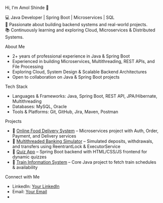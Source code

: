 Hi, I'm Amol Shinde 👋

💻 Java Developer | Spring Boot | Microservices | SQL  
🚀 Passionate about building backend systems and real-world projects.  
📚 Continuously learning and exploring Cloud, Microservices & Distributed Systems.

About Me
- 2+ years of professional experience in Java & Spring Boot  
- Experienced in building Microservices, Multithreading, REST APIs, and File Processing  
- Exploring Cloud, System Design & Scalable Backend Architectures  
- Open to collaboration on Java & Spring Boot projects  

Tech Stack
- Languages & Frameworks: Java, Spring Boot, REST API, JPA/Hibernate, Multithreading  
- Databases: MySQL, Oracle  
- Tools & Platforms: Git, GitHub, Jira, Maven, Postman  

Projects
- 🍔 [Online Food Delivery System](https://github.com/<your-username>/food-delivery-system) – Microservices project with Auth, Order, Payment, and Delivery services  
- 🏦 [Multithreaded Banking Simulator](https://github.com/<your-username>/banking-simulator) – Simulated deposits, withdrawals, and transfers using ReentrantLock & ExecutorService  
- 📝 [Quiz App](https://github.com/<your-username>/quiz-app) – Spring Boot backend with HTML/CSS/JS frontend for dynamic quizzes  
- 🚆 [Train Information System](https://github.com/<your-username>/train-info-system) – Core Java project to fetch train schedules & availability  

Connect with Me
- LinkedIn: [Your LinkedIn](https://www.linkedin.com/in/<your-linkedin-id>/)  
- Email: [Your Email](mailto:<your-email@example.com>)
- 
